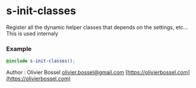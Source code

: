 # s-init-classes

Register all the dynamic helper classes that depends on the settings, etc...
This is used internaly

### Example

```scss
@include s-init-classes();
```

Author : Olivier Bossel [olivier.bossel@gmail.com](mailto:olivier.bossel@gmail.com) [https://olivierbossel.com](https://olivierbossel.com)
